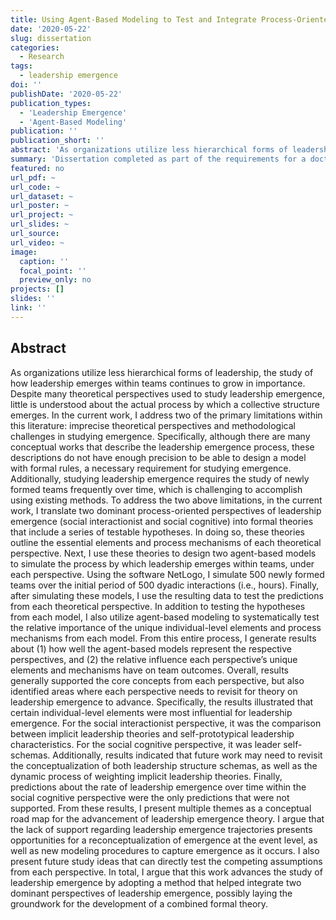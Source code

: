 ```yaml
---
title: Using Agent-Based Modeling to Test and Integrate Process-Oriented Perspectives of Leadership Emergence
date: '2020-05-22'
slug: dissertation
categories:
  - Research
tags:
  - leadership emergence 
doi: ''
publishDate: '2020-05-22'
publication_types:
  - 'Leadership Emergence'
  - 'Agent-Based Modeling'
publication: ''
publication_short: ''
abstract: 'As organizations utilize less hierarchical forms of leadership, the study of how leadership emerges within teams continues to grow in importance. Despite many theoretical perspectives used to study leadership emergence, little is understood about the actual process by which a collective structure emerges. In the current work, I address two of the primary limitations within this literature: imprecise theoretical perspectives and methodological challenges in studying emergence. Specifically, although there are many conceptual works that describe the leadership emergence process, these descriptions do not have enough precision to be able to design a model with formal rules, a necessary requirement for studying emergence. Additionally, studying leadership emergence requires the study of newly formed teams frequently over time, which is challenging to accomplish using existing methods. To address the two above limitations, in the current work, I translate two dominant process-oriented perspectives of leadership emergence (social interactionist and social cognitive) into formal theories that include a series of testable hypotheses. In doing so, these theories outline the essential elements and process mechanisms of each theoretical perspective. Next, I use these theories to design two agent-based models to simulate the process by which leadership emerges within teams, under each perspective. Using the software NetLogo, I simulate 500 newly formed teams over the initial period of 500 dyadic interactions (i.e., hours). Finally, after simulating these models, I use the resulting data to test the predictions from each theoretical perspective. In addition to testing the hypotheses from each model, I also utilize agent-based modeling to systematically test the relative importance of the unique individual-level elements and process mechanisms from each model. From this entire process, I generate results about (1) how well the agent-based models represent the respective perspectives, and (2) the relative influence each perspective’s unique elements and mechanisms have on team outcomes.  Overall, results generally supported the core concepts from each perspective, but also identified areas where each perspective needs to revisit for theory on leadership emergence to advance. Specifically, the results illustrated that certain individual-level elements were most influential for leadership emergence. For the social interactionist perspective, it was the comparison between implicit leadership theories and self-prototypical leadership characteristics. For the social cognitive perspective, it was leader self-schemas. Additionally, results indicated that future work may need to revisit the conceptualization of both leadership structure schemas, as well as the dynamic process of weighting implicit leadership theories. Finally, predictions about the rate of leadership emergence over time within the social cognitive perspective were the only predictions that were not supported. From these results, I present multiple themes as a conceptual road map for the advancement of leadership emergence theory. I argue that the lack of support regarding leadership emergence trajectories presents opportunities for a reconceptualization of emergence at the event level, as well as new modeling procedures to capture emergence as it occurs. I also present future study ideas that can directly test the competing assumptions from each perspective. In total, I argue that this work advances the study of leadership emergence by adopting a method that helped integrate two dominant perspectives of leadership emergence, possibly laying the groundwork for the development of a combined formal theory.'
summary: 'Dissertation completed as part of the requirements for a doctorate degree in Organizational Psychology.'
featured: no
url_pdf: ~
url_code: ~
url_dataset: ~
url_poster: ~
url_project: ~
url_slides: ~
url_source: 
url_video: ~
image:
  caption: ''
  focal_point: ''
  preview_only: no
projects: []
slides: ''
link: ''
---
```


## Abstract

As organizations utilize less hierarchical forms of leadership, the study of how leadership emerges within teams continues to grow in importance. Despite many theoretical perspectives used to study leadership emergence, little is understood about the actual process by which a collective structure emerges. In the current work, I address two of the primary limitations within this literature: imprecise theoretical perspectives and methodological challenges in studying emergence. Specifically, although there are many conceptual works that describe the leadership emergence process, these descriptions do not have enough precision to be able to design a model with formal rules, a necessary requirement for studying emergence. Additionally, studying leadership emergence requires the study of newly formed teams frequently over time, which is challenging to accomplish using existing methods. To address the two above limitations, in the current work, I translate two dominant process-oriented perspectives of leadership emergence (social interactionist and social cognitive) into formal theories that include a series of testable hypotheses. In doing so, these theories outline the essential elements and process mechanisms of each theoretical perspective. Next, I use these theories to design two agent-based models to simulate the process by which leadership emerges within teams, under each perspective. Using the software NetLogo, I simulate 500 newly formed teams over the initial period of 500 dyadic interactions (i.e., hours). Finally, after simulating these models, I use the resulting data to test the predictions from each theoretical perspective. In addition to testing the hypotheses from each model, I also utilize agent-based modeling to systematically test the relative importance of the unique individual-level elements and process mechanisms from each model. From this entire process, I generate results about (1) how well the agent-based models represent the respective perspectives, and (2) the relative influence each perspective’s unique elements and mechanisms have on team outcomes.  Overall, results generally supported the core concepts from each perspective, but also identified areas where each perspective needs to revisit for theory on leadership emergence to advance. Specifically, the results illustrated that certain individual-level elements were most influential for leadership emergence. For the social interactionist perspective, it was the comparison between implicit leadership theories and self-prototypical leadership characteristics. For the social cognitive perspective, it was leader self-schemas. Additionally, results indicated that future work may need to revisit the conceptualization of both leadership structure schemas, as well as the dynamic process of weighting implicit leadership theories. Finally, predictions about the rate of leadership emergence over time within the social cognitive perspective were the only predictions that were not supported. From these results, I present multiple themes as a conceptual road map for the advancement of leadership emergence theory. I argue that the lack of support regarding leadership emergence trajectories presents opportunities for a reconceptualization of emergence at the event level, as well as new modeling procedures to capture emergence as it occurs. I also present future study ideas that can directly test the competing assumptions from each perspective. In total, I argue that this work advances the study of leadership emergence by adopting a method that helped integrate two dominant perspectives of leadership emergence, possibly laying the groundwork for the development of a combined formal theory.

